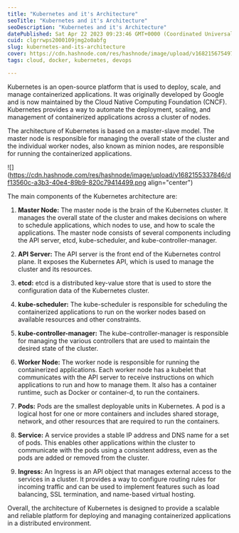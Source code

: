 ```yaml
---
title: "Kubernetes and it's Architecture"
seoTitle: "Kubernetes and it's Architecture"
seoDescription: "Kubernetes and it's Architecture"
datePublished: Sat Apr 22 2023 09:23:46 GMT+0000 (Coordinated Universal Time)
cuid: clgrrwps2000109jmg2o0abfg
slug: kubernetes-and-its-architecture
cover: https://cdn.hashnode.com/res/hashnode/image/upload/v1682156754976/d0418013-757c-4716-9668-6d14131e5ba6.png
tags: cloud, docker, kubernetes, devops

---
```


Kubernetes is an open-source platform that is used to deploy, scale, and manage containerized applications. It was originally developed by Google and is now maintained by the Cloud Native Computing Foundation (CNCF). Kubernetes provides a way to automate the deployment, scaling, and management of containerized applications across a cluster of nodes.

The architecture of Kubernetes is based on a master-slave model. The master node is responsible for managing the overall state of the cluster and the individual worker nodes, also known as minion nodes, are responsible for running the containerized applications.

![](https://cdn.hashnode.com/res/hashnode/image/upload/v1682155337846/df13560c-a3b3-40e4-89b9-820c79414499.png align="center")

The main components of the Kubernetes architecture are:

1. **Master Node:** The master node is the brain of the Kubernetes cluster. It manages the overall state of the cluster and makes decisions on where to schedule applications, which nodes to use, and how to scale the applications. The master node consists of several components including the API server, etcd, kube-scheduler, and kube-controller-manager.
    
2. **API Server:** The API server is the front end of the Kubernetes control plane. It exposes the Kubernetes API, which is used to manage the cluster and its resources.
    
3. **etcd:** etcd is a distributed key-value store that is used to store the configuration data of the Kubernetes cluster.
    
4. **kube-scheduler:** The kube-scheduler is responsible for scheduling the containerized applications to run on the worker nodes based on available resources and other constraints.
    
5. **kube-controller-manager:** The kube-controller-manager is responsible for managing the various controllers that are used to maintain the desired state of the cluster.
    
6. **Worker Node:** The worker node is responsible for running the containerized applications. Each worker node has a kubelet that communicates with the API server to receive instructions on which applications to run and how to manage them. It also has a container runtime, such as Docker or container-d, to run the containers.
    
7. **Pods:** Pods are the smallest deployable units in Kubernetes. A pod is a logical host for one or more containers and includes shared storage, network, and other resources that are required to run the containers.
    
8. **Service:** A service provides a stable IP address and DNS name for a set of pods. This enables other applications within the cluster to communicate with the pods using a consistent address, even as the pods are added or removed from the cluster.
    
9. **Ingress:** An Ingress is an API object that manages external access to the services in a cluster. It provides a way to configure routing rules for incoming traffic and can be used to implement features such as load balancing, SSL termination, and name-based virtual hosting.
    

Overall, the architecture of Kubernetes is designed to provide a scalable and reliable platform for deploying and managing containerized applications in a distributed environment.